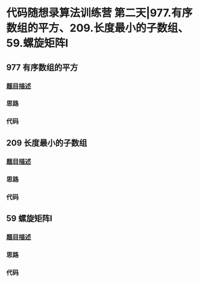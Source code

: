 # 代码随想录算法训练营 第二天|977.有序数组的平方、209.长度最小的子数组、59.螺旋矩阵I

## 977 有序数组的平方

### [题目描述](https://leetcode.cn/problems/squares-of-a-sorted-array/)



### 思路



### 代码



## 209 长度最小的子数组

### [题目描述](https://leetcode.cn/problems/minimum-size-subarray-sum/)



### 思路



### 代码





## 59 螺旋矩阵I

### [题目描述](https://leetcode.cn/problems/spiral-matrix-ii/)



### 思路



### 代码

